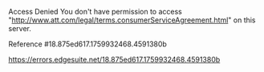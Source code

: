 Access Denied
You don't have permission to access "http://www.att.com/legal/terms.consumerServiceAgreement.html" on this server.

Reference #18.875ed617.1759932468.4591380b

https://errors.edgesuite.net/18.875ed617.1759932468.4591380b
